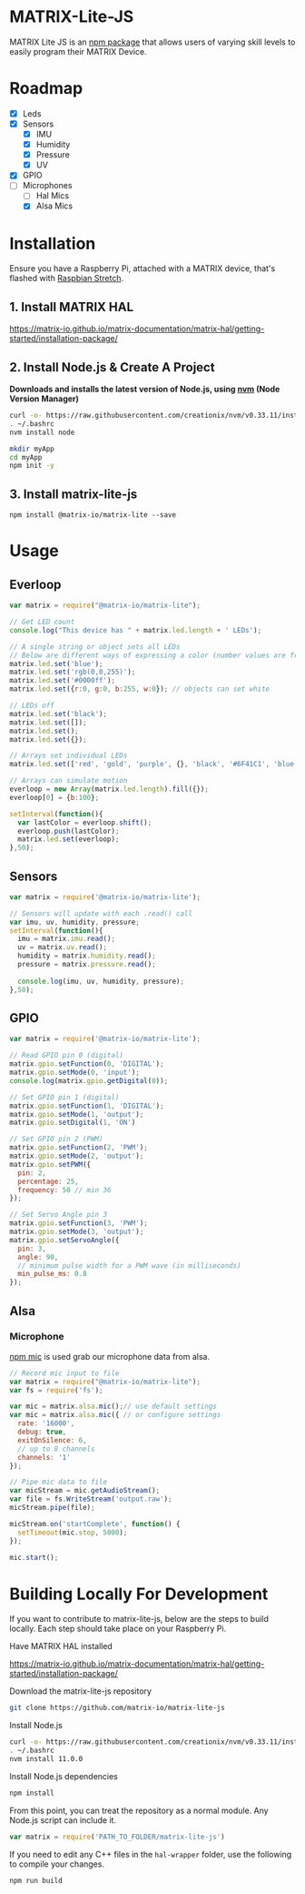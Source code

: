 # MATRIX-Lite-JS
MATRIX Lite JS is an [npm package](https://www.npmjs.com/package/@matrix-io/matrix-lite) that allows users of varying skill levels to easily program their MATRIX Device.

 <!-- This is mainly done by creating a Node.js addon for [MATRIX HAL](https://matrix-io.github.io/matrix-documentation/matrix-hal/overview/) which lets you call C++ functions with JavaScript. -->

# Roadmap
- [x] Leds
- [x] Sensors
  - [x] IMU
  - [x] Humidity
  - [x] Pressure
  - [x] UV
- [x] GPIO
- [ ] Microphones
  - [ ] Hal Mics
  - [x] Alsa Mics

# Installation
Ensure you have a Raspberry Pi, attached with a MATRIX device, that's flashed with [Raspbian Stretch](https://www.raspberrypi.org/blog/raspbian-stretch/).

## 1. Install MATRIX HAL
https://matrix-io.github.io/matrix-documentation/matrix-hal/getting-started/installation-package/

## 2. Install Node.js & Create A Project
**Downloads and installs the latest version of Node.js, using [nvm](https://github.com/creationix/nvm) (Node Version Manager)**
```bash
curl -o- https://raw.githubusercontent.com/creationix/nvm/v0.33.11/install.sh | bash
. ~/.bashrc
nvm install node

mkdir myApp
cd myApp
npm init -y
```
## 3. Install matrix-lite-js
```
npm install @matrix-io/matrix-lite --save
```

# Usage
## Everloop
```js
var matrix = require("@matrix-io/matrix-lite");

// Get LED count
console.log("This device has " + matrix.led.length + ' LEDs');

// A single string or object sets all LEDs
// Below are different ways of expressing a color (number values are from 0-255)
matrix.led.set('blue');
matrix.led.set('rgb(0,0,255)');
matrix.led.set('#0000ff');
matrix.led.set({r:0, g:0, b:255, w:0}); // objects can set white

// LEDs off
matrix.led.set('black');
matrix.led.set([]);
matrix.led.set();
matrix.led.set({});

// Arrays set individual LEDs
matrix.led.set(['red', 'gold', 'purple', {}, 'black', '#6F41C1', 'blue', {g:255}]);

// Arrays can simulate motion
everloop = new Array(matrix.led.length).fill({});
everloop[0] = {b:100};

setInterval(function(){
  var lastColor = everloop.shift();
  everloop.push(lastColor);
  matrix.led.set(everloop);
},50);
```

## Sensors
```js
var matrix = require('@matrix-io/matrix-lite');

// Sensors will update with each .read() call
var imu, uv, humidity, pressure;
setInterval(function(){
  imu = matrix.imu.read();
  uv = matrix.uv.read();
  humidity = matrix.humidity.read();
  pressure = matrix.pressure.read();
  
  console.log(imu, uv, humidity, pressure);
},50);
```

## GPIO
```js
var matrix = require('@matrix-io/matrix-lite');

// Read GPIO pin 0 (digital)
matrix.gpio.setFunction(0, 'DIGITAL');
matrix.gpio.setMode(0, 'input');
console.log(matrix.gpio.getDigital(0));

// Set GPIO pin 1 (digital)
matrix.gpio.setFunction(1, 'DIGITAL');
matrix.gpio.setMode(1, 'output');
matrix.gpio.setDigital(1, 'ON')

// Set GPIO pin 2 (PWM)
matrix.gpio.setFunction(2, 'PWM');
matrix.gpio.setMode(2, 'output');
matrix.gpio.setPWM({
  pin: 2,
  percentage: 25,
  frequency: 50 // min 36
});

// Set Servo Angle pin 3
matrix.gpio.setFunction(3, 'PWM');
matrix.gpio.setMode(3, 'output');
matrix.gpio.setServoAngle({
  pin: 3,
  angle: 90,
  // minimum pulse width for a PWM wave (in milliseconds)
  min_pulse_ms: 0.8
});
```

## Alsa
### Microphone
[npm mic](https://www.npmjs.com/package/mic) is used grab our microphone data from alsa.
```js
// Record mic input to file
var matrix = require("@matrix-io/matrix-lite");
var fs = require('fs');

var mic = matrix.alsa.mic();// use default settings
var mic = matrix.alsa.mic({ // or configure settings
  rate: '16000',
  debug: true,
  exitOnSilence: 6,
  // up to 8 channels
  channels: '1'
});

// Pipe mic data to file
var micStream = mic.getAudioStream();
var file = fs.WriteStream('output.raw');
micStream.pipe(file);

micStream.on('startComplete', function() {
  setTimeout(mic.stop, 5000);
});

mic.start();
```

# Building Locally For Development
If you want to contribute to matrix-lite-js, below are the steps to build locally. Each step should take place on your Raspberry Pi.

Have MATRIX HAL installed

https://matrix-io.github.io/matrix-documentation/matrix-hal/getting-started/installation-package/

Download the matrix-lite-js repository
```bash
git clone https://github.com/matrix-io/matrix-lite-js
```

Install Node.js
```bash
curl -o- https://raw.githubusercontent.com/creationix/nvm/v0.33.11/install.sh | bash
. ~/.bashrc
nvm install 11.0.0
```

Install Node.js dependencies
```bash
npm install
```

From this point, you can treat the repository as a normal module. Any Node.js script can include it.
```js
var matrix = require('PATH_TO_FOLDER/matrix-lite-js')
```

If you need to edit any C++ files in the `hal-wrapper` folder, use the following to compile your changes.
```bash
npm run build
```
